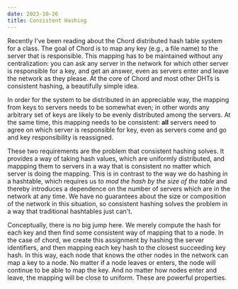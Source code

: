 ```yaml
---
date: 2023-10-26
title: Consistent Hashing
---
```

Recently I've been reading about the Chord distributed hash table system for a class. The goal of Chord is to map any key (e.g., a file name) to the server that is responsible. This mapping has to be maintained without any centralization: you can ask any server in the network for which other server is responsible for a key, and get an answer, even as servers enter and leave the network as they please. At the core of Chord and most other DHTs is consistent hashing, a beautifully simple idea.

In order for the system to be distributed in an appreciable way, the mapping from keys to servers needs to be somewhat even; in other words any arbitrary set of keys are likely to be evenly distributed among the servers. At the same time, this mapping needs to be consistent: **all** servers need to agree on which server is responsible for key, even as servers come and go and key responsibility is reassigned. 

These two requirements are the problem that consistent hashing solves. It provides a way of taking hash values, which are uniformly distributed, and mappping them to servers in a way that is consistent no matter which server is doing the mapping. This is in contrast to the way we do hashing in a hashtable, which requires us to *mod the hash by the size of the table* and thereby introduces a dependence on the number of servers which are in the network at any time. We have no guarantees about the size or composition of the network in this situation, so consistent hashing solves the problem in a way that traditional hashtables just can't.  

Conceptually, there is no big jump here. We merely compute the hash for each key and then find some consistent way of mapping that to a node. In the case of chord, we create this assignment by hashing the server identifiers, and then mapping each key hash to the closest succeeding key hash. In this way, each node that knows the other nodes in the network can map a key to a node. No matter if a node leaves or enters, the node will continue to be able to map the key. And no matter how nodes enter and leave, the mapping will be close to uniform. These are powerful properties.
